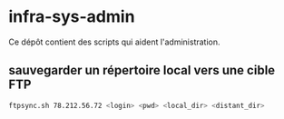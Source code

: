 # infra-sys-admin
Ce dépôt contient des scripts qui aident l'administration.

## sauvegarder un répertoire local vers une cible FTP

```sh
ftpsync.sh 78.212.56.72 <login> <pwd> <local_dir> <distant_dir>
```
